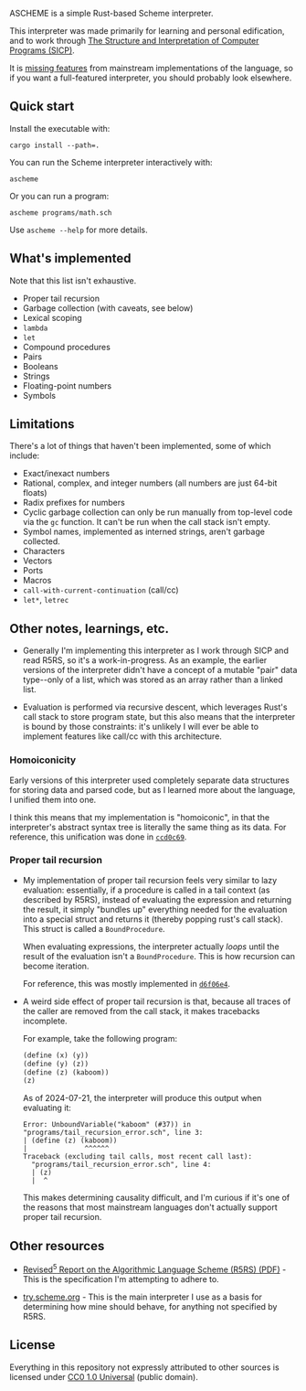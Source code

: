 ASCHEME is a simple Rust-based Scheme interpreter.

This interpreter was made primarily for learning and personal edification, and
to work through [The Structure and Interpretation of Computer Programs (SICP)][SICP].

It is [missing features](#limitations) from mainstream implementations
of the language, so if you want a full-featured interpreter, you should probably
look elsewhere.

[SICP]: https://mitp-content-server.mit.edu/books/content/sectbyfn/books_pres_0/6515/sicp.zip/index.html

## Quick start

Install the executable with:

```
cargo install --path=.
```

You can run the Scheme interpreter interactively with:

```
ascheme
```

Or you can run a program:

```
ascheme programs/math.sch
```

Use `ascheme --help` for more details.

## What's implemented

Note that this list isn't exhaustive.

- Proper tail recursion
- Garbage collection (with caveats, see below)
- Lexical scoping
- `lambda`
- `let`
- Compound procedures
- Pairs
- Booleans
- Strings
- Floating-point numbers
- Symbols

## Limitations

There's a lot of things that haven't been implemented, some of which include:

- Exact/inexact numbers
- Rational, complex, and integer numbers (all numbers are just 64-bit floats)
- Radix prefixes for numbers
- Cyclic garbage collection can only be run manually from top-level code via
  the `gc` function. It can't be run when the call stack isn't empty.
- Symbol names, implemented as interned strings, aren't garbage collected.
- Characters
- Vectors
- Ports
- Macros
- `call-with-current-continuation` (call/cc)
- `let*`, `letrec`

## Other notes, learnings, etc.

- Generally I'm implementing this interpreter as I work through SICP and read
  R5RS, so it's a work-in-progress. As an example, the earlier versions of the
  interpreter didn't have a concept of a mutable "pair" data type--only of a
  list, which was stored as an array rather than a linked list.

- Evaluation is performed via recursive descent, which leverages Rust's call
  stack to store program state, but this also means that the interpreter is
  bound by those constraints: it's unlikely I will ever be able to implement
  features like call/cc with this architecture.

### Homoiconicity

Early versions of this interpreter used completely separate data structures for
storing data and parsed code, but as I learned more about the language, I
unified them into one.

I think this means that my implementation is "homoiconic", in that the
interpreter's abstract syntax tree is literally the same thing as its
data. For reference, this unification was done in [`ccd0c69`](https://github.com/toolness/ascheme/commit/ccd0c69421bd082114eed55eb266c189b9457fc1).

### Proper tail recursion

- My implementation of proper tail recursion feels very similar to lazy
  evaluation: essentially, if a procedure is called in a tail context
  (as described by R5RS), instead of evaluating the expression and returning
  the result, it simply "bundles up" everything needed for the evaluation
  into a special struct and returns it (thereby popping rust's call stack).
  This struct is called a `BoundProcedure`.

  When evaluating expressions, the interpreter actually _loops_ until the
  result of the evaluation isn't a `BoundProcedure`. This is how recursion
  can become iteration.

  For reference, this was mostly implemented in [`d6f06e4`](https://github.com/toolness/ascheme/commit/d6f06e4aab168a54c9a33aefce32cd5881eb48da).

- A weird side effect of proper tail recursion is that, because all traces of
  the caller are removed from the call stack, it makes tracebacks incomplete.

  For example, take the following program:

  ```scheme
  (define (x) (y))
  (define (y) (z))
  (define (z) (kaboom))
  (z)
  ```

  As of 2024-07-21, the interpreter will produce this output when evaluating
  it:

  ```
  Error: UnboundVariable("kaboom" (#37)) in "programs/tail_recursion_error.sch", line 3:
  | (define (z) (kaboom))
  |              ^^^^^^
  Traceback (excluding tail calls, most recent call last):
    "programs/tail_recursion_error.sch", line 4:
    | (z)
    |  ^
  ```

  This makes determining causality difficult, and I'm curious if it's one
  of the reasons that most mainstream languages don't actually support proper
  tail recursion.

## Other resources

- [Revised<sup>5</sup> Report on the Algorithmic Language Scheme (R5RS) (PDF)](https://conservatory.scheme.org/schemers/Documents/Standards/R5RS/r5rs.pdf) - This is the specification I'm attempting to adhere to.

- [try.scheme.org](https://try.scheme.org/) - This is the main interpreter I use as a basis for determining how mine should behave, for anything not specified by R5RS.

## License

Everything in this repository not expressly attributed to other sources is licensed under [CC0 1.0 Universal](./LICENSE.md) (public domain).
